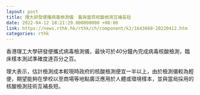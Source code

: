 ```yaml
---
layout: post
title: 理大研發便攜病毒檢測儀　冀與當局核酸檢測互補長短
date: 2022-04-12 18:21:29.000000000 +08:00
link: https://news.rthk.hk/rthk/ch/component/k2/1643660-20220412.htm
categories: rthk
---
```


香港理工大學研發便攜式病毒檢測儀，最快可於40分鐘內完成病毒核酸檢測，臨床樣本測試準確度達百分之百。

理大表示，估計檢測成本較現時政府的核酸檢測便宜一半以上，由於檢測儀較為輕便，期望能夠在學校以至商場等地點廣泛應用於人體或環境樣本，並與當局採用的核酸檢測技術互補長短。
